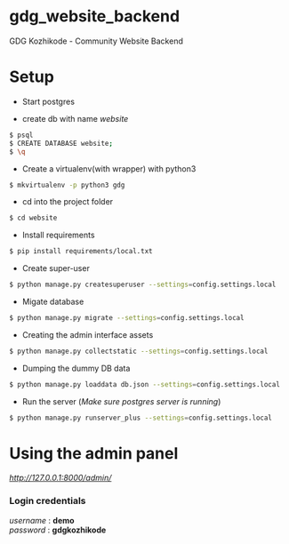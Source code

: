 # gdg_website_backend
GDG Kozhikode - Community Website Backend

# Setup
* Start postgres 

* create db with name _website_
```bash
$ psql
$ CREATE DATABASE website;
$ \q
```
* Create a virtualenv(with wrapper) with python3
```bash
$ mkvirtualenv -p python3 gdg    
```
* cd into the project folder
```bash
$ cd website
```
* Install requirements
```bash
$ pip install requirements/local.txt
```
* Create super-user
```bash
$ python manage.py createsuperuser --settings=config.settings.local
```
* Migate database
```bash
$ python manage.py migrate --settings=config.settings.local
```
* Creating the admin interface assets
```bash
$ python manage.py collectstatic --settings=config.settings.local
```
* Dumping the dummy DB data
```bash
$ python manage.py loaddata db.json --settings=config.settings.local
```
* Run the server (*Make sure postgres server is running*)
```bash
$ python manage.py runserver_plus --settings=config.settings.local
```

# Using the admin panel
*http://127.0.0.1:8000/admin/*

### Login credentials
_username_ : **demo** <br>
_password_ : **gdgkozhikode**
